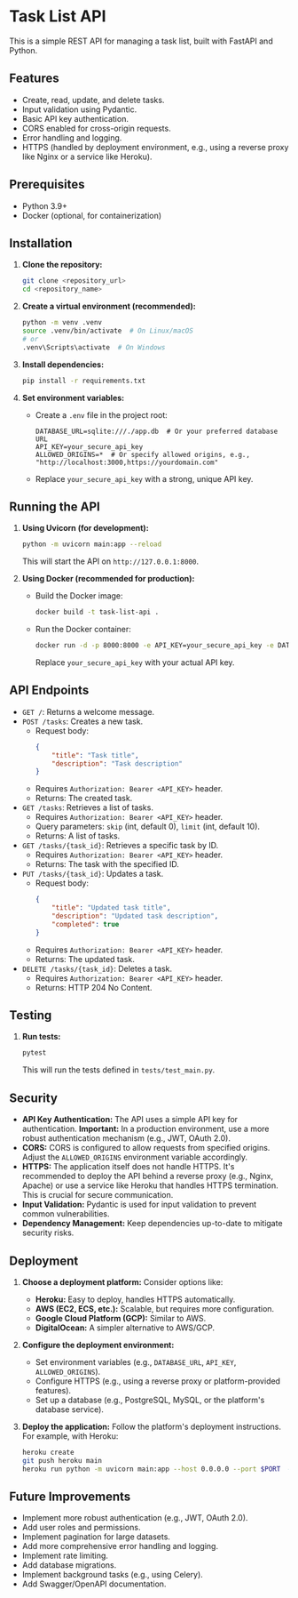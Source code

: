 # Task List API

This is a simple REST API for managing a task list, built with FastAPI and Python.

## Features

-   Create, read, update, and delete tasks.
-   Input validation using Pydantic.
-   Basic API key authentication.
-   CORS enabled for cross-origin requests.
-   Error handling and logging.
-   HTTPS (handled by deployment environment, e.g., using a reverse proxy like Nginx or a service like Heroku).

## Prerequisites

-   Python 3.9+
-   Docker (optional, for containerization)

## Installation

1.  **Clone the repository:**

    ```bash
    git clone <repository_url>
    cd <repository_name>
    ```

2.  **Create a virtual environment (recommended):**

    ```bash
    python -m venv .venv
    source .venv/bin/activate  # On Linux/macOS
    # or
    .venv\Scripts\activate  # On Windows
    ```

3.  **Install dependencies:**

    ```bash
    pip install -r requirements.txt
    ```

4.  **Set environment variables:**

    -   Create a `.env` file in the project root:

        ```
        DATABASE_URL=sqlite:///./app.db  # Or your preferred database URL
        API_KEY=your_secure_api_key
        ALLOWED_ORIGINS=*  # Or specify allowed origins, e.g., "http://localhost:3000,https://yourdomain.com"
        ```

    -   Replace `your_secure_api_key` with a strong, unique API key.

## Running the API

1.  **Using Uvicorn (for development):**

    ```bash
    python -m uvicorn main:app --reload
    ```

    This will start the API on `http://127.0.0.1:8000`.

2.  **Using Docker (recommended for production):**

    -   Build the Docker image:

        ```bash
        docker build -t task-list-api .
        ```

    -   Run the Docker container:

        ```bash
        docker run -d -p 8000:8000 -e API_KEY=your_secure_api_key -e DATABASE_URL="sqlite:///./app.db" task-list-api
        ```

        Replace `your_secure_api_key` with your actual API key.

## API Endpoints

-   `GET /`:  Returns a welcome message.
-   `POST /tasks`: Creates a new task.
    -   Request body:
        ```json
        {
            "title": "Task title",
            "description": "Task description"
        }
        ```
    -   Requires `Authorization: Bearer <API_KEY>` header.
    -   Returns:  The created task.
-   `GET /tasks`:  Retrieves a list of tasks.
    -   Requires `Authorization: Bearer <API_KEY>` header.
    -   Query parameters: `skip` (int, default 0), `limit` (int, default 10).
    -   Returns:  A list of tasks.
-   `GET /tasks/{task_id}`:  Retrieves a specific task by ID.
    -   Requires `Authorization: Bearer <API_KEY>` header.
    -   Returns:  The task with the specified ID.
-   `PUT /tasks/{task_id}`:  Updates a task.
    -   Request body:
        ```json
        {
            "title": "Updated task title",
            "description": "Updated task description",
            "completed": true
        }
        ```
    -   Requires `Authorization: Bearer <API_KEY>` header.
    -   Returns:  The updated task.
-   `DELETE /tasks/{task_id}`:  Deletes a task.
    -   Requires `Authorization: Bearer <API_KEY>` header.
    -   Returns:  HTTP 204 No Content.

## Testing

1.  **Run tests:**

    ```bash
    pytest
    ```

    This will run the tests defined in `tests/test_main.py`.

## Security

-   **API Key Authentication:**  The API uses a simple API key for authentication.  **Important:**  In a production environment, use a more robust authentication mechanism (e.g., JWT, OAuth 2.0).
-   **CORS:**  CORS is configured to allow requests from specified origins.  Adjust the `ALLOWED_ORIGINS` environment variable accordingly.
-   **HTTPS:**  The application itself does not handle HTTPS.  It's recommended to deploy the API behind a reverse proxy (e.g., Nginx, Apache) or use a service like Heroku that handles HTTPS termination.  This is crucial for secure communication.
-   **Input Validation:**  Pydantic is used for input validation to prevent common vulnerabilities.
-   **Dependency Management:**  Keep dependencies up-to-date to mitigate security risks.

## Deployment

1.  **Choose a deployment platform:**  Consider options like:
    -   **Heroku:**  Easy to deploy, handles HTTPS automatically.
    -   **AWS (EC2, ECS, etc.):**  Scalable, but requires more configuration.
    -   **Google Cloud Platform (GCP):**  Similar to AWS.
    -   **DigitalOcean:**  A simpler alternative to AWS/GCP.

2.  **Configure the deployment environment:**
    -   Set environment variables (e.g., `DATABASE_URL`, `API_KEY`, `ALLOWED_ORIGINS`).
    -   Configure HTTPS (e.g., using a reverse proxy or platform-provided features).
    -   Set up a database (e.g., PostgreSQL, MySQL, or the platform's database service).

3.  **Deploy the application:**  Follow the platform's deployment instructions.  For example, with Heroku:

    ```bash
    heroku create
    git push heroku main
    heroku run python -m uvicorn main:app --host 0.0.0.0 --port $PORT  # or use a Procfile
    ```

## Future Improvements

-   Implement more robust authentication (e.g., JWT, OAuth 2.0).
-   Add user roles and permissions.
-   Implement pagination for large datasets.
-   Add more comprehensive error handling and logging.
-   Implement rate limiting.
-   Add database migrations.
-   Implement background tasks (e.g., using Celery).
-   Add Swagger/OpenAPI documentation.